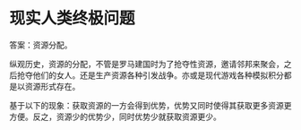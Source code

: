 # 现实人类终极问题

答案：资源分配。

纵观历史，资源的分配，不管是罗马建国时为了抢夺性资源，邀请邻邦来聚会，之后抢夺他们的女人。还是生产资源各种引发战争。亦或是现代游戏各种模拟积分都是以资源形式存在。

基于以下的现象：获取资源的一方会得到优势，优势又同时使得其获取更多资源更方便。反之，资源少的优势少，同时优势少就获取资源更少。

